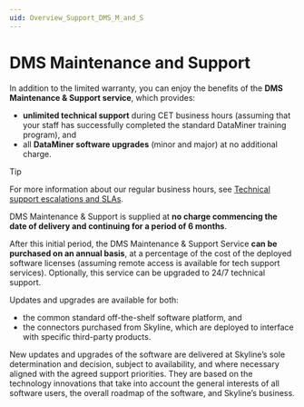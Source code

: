 ```yaml
---
uid: Overview_Support_DMS_M_and_S
---
```


# DMS Maintenance and Support

In addition to the limited warranty, you can enjoy the benefits of the **DMS Maintenance & Support service**, which provides:

- **unlimited technical support** during CET business hours (assuming that your staff has successfully completed the standard DataMiner training program), and
- all **DataMiner software upgrades** (minor and major) at no additional charge.

> [!TIP]
> For more information about our regular business hours, see [Technical support escalations and SLAs](xref:Overview_Support_Escalations_SLAs).

DMS Maintenance & Support is supplied at **no charge commencing the date of delivery and continuing for a period of 6 months**.

After this initial period, the DMS Maintenance & Support Service **can be purchased on an annual basis**, at a percentage of the cost of the deployed software licenses (assuming remote access is available for tech support services). Optionally, this service can be upgraded to 24/7 technical support.

Updates and upgrades are available for both:

- the common standard off-the-shelf software platform, and
- the connectors purchased from Skyline, which are deployed to interface with specific third-party products.

New updates and upgrades of the software are delivered at Skyline’s sole determination and decision, subject to availability, and where necessary aligned with the agreed support priorities. They are based on the technology innovations that take into account the general interests of all software users, the overall roadmap of the software, and Skyline’s business.
